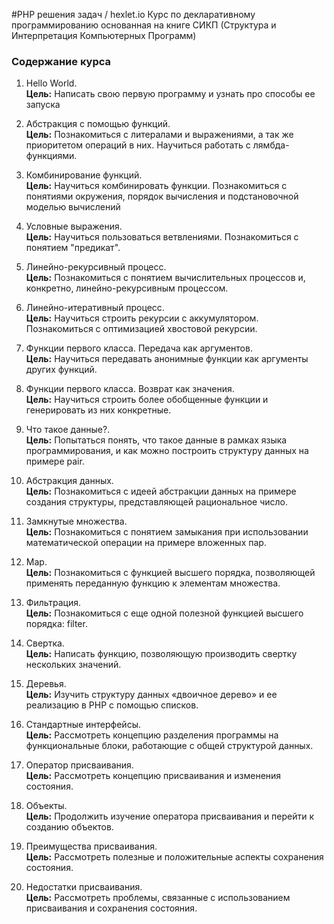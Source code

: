 #PHP решения задач / hexlet.io
Курс по декларативному программированию основанная на книге СИКП (Структура и Интерпретация Компьютерных Программ)

### Содержание курса
1. Hello World. <br>
**Цель:** Написать свою первую программу и узнать про способы ее запуска

2. Абстракция с помощью функций. <br>
**Цель:** Познакомиться с литералами и выражениями, а так же приоритетом операций в них. Научиться работать с лямбда-функциями.

3. Комбинирование функций. <br>
**Цель:** Научиться комбинировать функции. Познакомиться с понятиями окружения, порядок вычисления и подстановочной моделью вычислений

4. Условные выражения. <br>
**Цель:** Научиться пользоваться ветвлениями. Познакомиться с понятием "предикат".

5. Линейно-рекурсивный процесс. <br>
**Цель:** Познакомиться с понятием вычислительных процессов и, конкретно, линейно-рекурсивным процессом.

6. Линейно-итеративный процесс. <br>
**Цель:** Научиться строить рекурсии с аккумулятором. Познакомиться с оптимизацией хвостовой рекурсии.

7. Функции первого класса. Передача как аргументов. <br>
**Цель:** Научиться передавать анонимные функции как аргументы других функций.

8. Функции первого класса. Возврат как значения. <br>
**Цель:** Научиться строить более обобщенные функции и генерировать из них конкретные.

9. Что такое данные?. <br>
**Цель:** Попытаться понять, что такое данные в рамках языка программирования, и как можно построить структуру данных на примере pair.

10. Абстракция данных. <br>
**Цель:** Познакомиться с идеей абстракции данных на примере создания структуры, представляющей рациональное число.

11. Замкнутые множества. <br>
**Цель:** Познакомиться с понятием замыкания при использовании математической операции на примере вложенных пар.

12. Map. <br>
**Цель:** Познакомиться с функцией высшего порядка, позволяющей применять переданную функцию к элементам множества.

13. Фильтрация. <br>
**Цель:** Познакомиться с еще одной полезной функцией высшего порядка: filter.

14. Свертка. <br>
**Цель:** Написать функцию, позволяющую производить свертку нескольких значений.

15. Деревья. <br>
**Цель:** Изучить структуру данных «двоичное дерево» и ее реализацию в PHP с помощью списков.

16. Стандартные интерфейсы. <br>
**Цель:** Рассмотреть концепцию разделения программы на функциональные блоки, работающие с общей структурой данных.

17. Оператор присваивания. <br>
**Цель:** Рассмотреть концепцию присваивания и изменения состояния.

18. Объекты. <br>
**Цель:** Продолжить изучение оператора присваивания и перейти к созданию объектов.

19. Преимущества присваивания. <br>
**Цель:** Рассмотреть полезные и положительные аспекты сохранения состояния.

20. Недостатки присваивания. <br>
**Цель:** Рассмотреть проблемы, связанные с использованием присваивания и сохранения состояния.
